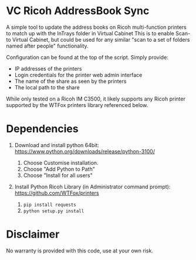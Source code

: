 # VC Ricoh AddressBook Sync

A simple tool to update the address books on Ricoh multi-function printers to match up with the InTrays folder in Virtual Cabinet
This is to enable Scan-to Virtual Cabinet, but could be used for any similar "scan to a set of folders named after people" functionality.

Configuration can be found at the top of the script.  Simply provide:
* IP addresses of the printers
* Login credentials for the printer web admin interface
* The name of the share as seen by the printers
* The local path to the share

While only tested on a Ricoh IM C3500, it likely supports any Ricoh printer supported by the WTFox printers library referenced below.


# Dependencies

1. Download and install python 64bit: 
https://www.python.org/downloads/release/python-3100/
    1. Choose Customise installation. 
    1. Choose "Add Python to Path"
    1. Choose "Install for all users"

2.	Install Python Ricoh Library (in Administrator command prompt):
https://github.com/WTFox/printers
    1.	`pip install requests`
    1.	`python setup.py install`

# Disclaimer

No warranty is provided with this code, use at your own risk.
